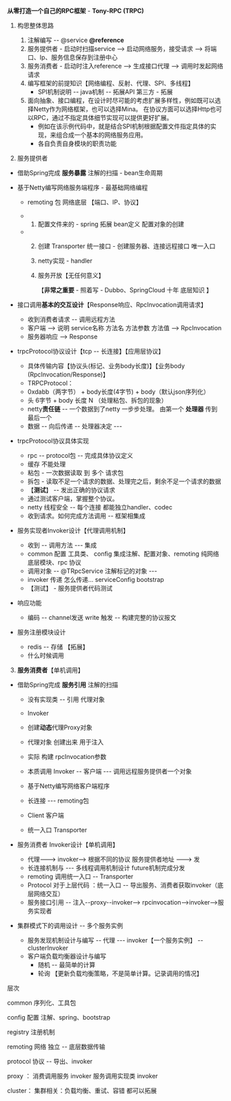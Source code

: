 **从零打造一个自己的RPC框架** - **Tony-RPC (TRPC)**



1. 构思整体思路
   1. 注解编写 -- @service **@reference**
   2. 服务提供者 - 启动时扫描service -->  启动网络服务，接受请求 --> 将端口、Ip、服务信息保存到注册中心
   3. 服务消费者 - 启动时注入reference --> 生成接口代理 --> 调用时发起网络请求 
   4. 编写框架的前提知识【网络编程、反射、代理、SPI、多线程】
      * SPI机制说明 -- java机制 -- 拓展API   第三方 - 拓展
   5. 面向抽象、接口编程，在设计时尽可能的考虑扩展多样性，例如既可以选择Netty作为网络框架，也可以选择Mina。
      在协议方面可以选择Http也可以RPC，通过不指定具体细节实现可以提供更好扩展。
      * 例如在该示例代码中，就是结合SPI机制根据配置文件指定具体的实现，来组合成一个基本的网络服务应用。
      * 各自负责自身模块的职责功能
 
2.  服务提供者

   * 借助Spring完成 **服务暴露** 注解的扫描 - bean生命周期

   * 基于Netty编写网络服务端程序 - 最基础网络编程

     * remoting 包 网络底层 【端口、IP、协议】

     * 1. 配置文件来的 - spring 拓展 bean定义 配置对象的创建

     * 2. 创建 Transporter 统一接口 - 创建服务器、连接远程接口 唯一入口

       3. netty实现 - handler

       4. 服务开放【无任何意义】

          【**非常之重要** - 照着写 - Dubbo、SpringCloud 十年 底层知识 】

   * 接口调用**基本的交互设计**【Response响应、RpcInvocation调用请求】

     *  收到消费者请求 -- 调用远程方法
     * 客户端 --> 说明  service名称 方法名 方法参数 方法值  --> RpcInvocation
     * 服务器响应 --> Response

   * trpcProtocol协议设计【tcp -- 长连接】【应用层协议】

     * 具体传输内容【协议头(标记、业务body长度)】【业务body (RpcInvocation/Response)】
     * TRPCProtocol：
     *  0xdabb（两字节） + body长度(4字节) + body（默认json序列化）
     * 头 6字节 + body 长度 N （处理粘包、拆包的现象）
     *  netty**责任链** -- 一个数据到了netty 一步步处理。 由第一个 **处理器** 传到 最后一个
       * 数据 -- 向后传递 -- 处理器决定 --- 

   * trpcProtocol协议具体实现

     * rpc -- protocol包 -- 完成具体协议定义
     * 缓存  不能处理
     * 粘包 - 一次数据读取 到 多个 请求包
     * 拆包 -  读取不足一个请求的数据、处理完之后，剩余不足一个请求的数据
     * 【**测试**】 -- 发出正确的协议请求
     * 通过测试客户端，掌握整个协议。
     * netty 线程安全 -- 每个连接 都能独立handler、codec
     * 收到请求。如何完成方法调用 -- 框架相集成

   * 服务实现者Invoker设计【代理调用机制】

     *  收到 -- 调用方法 --- 集成 
     * common 配置 工具类、 config 集成注解、配置对象、remoting 纯网络底层模块、rpc 协议
     * 调用对象 -- @TRpcService 注解标记的对象 ---  
     * invoker 传递  怎么传递... serviceConfig bootstrap
     * 【测试】 - 服务提供者代码测试

   * 响应功能

     *  编码 -- channel发送 write 触发 -- 构建完整的协议报文

   * 服务注册模块设计

     * redis -- 存储 【拓展】
     * 什么时候调用

3.  **服务消费者**【单机调用】

   * 借助Spring完成 **服务引用** 注解的扫描

     * 没有实现类 -- 引用 代理对象
     *  Invoker
     * 创建**动态**代理Proxy对象

     * 代理对象 创建出来 用于注入
     * 实际 构建 rpcInvocation参数
     *  本质调用 Invoker -- 客户端 --- 调用远程服务提供者一个对象
     * 基于Netty编写网络客户端程序

     * 长连接 --- remoting包 
     * Client 客户端
     * 统一入口 Transporter

   * 服务消费者 Invoker设计【单机调用】

     * 代理---> invoker--> 根据不同的协议 服务提供者地址 ---> 发
     * 长连接机制与 --- 多线程调用机制设计 future机制完成分发
     * remoting 调用统一入口 -- Transporter
     * Protocol 对于上层代码 ：统一入口 -- 导出服务、消费者获取invoker（底层网络交互）
     * 服务接口引用 -- 注入--proxy--invoker--> rpcinvocation-->invoker-->服务实现者

   * 集群模式下的调用设计 -- 多个服务实例

     * 服务发现机制设计与编写 -- 代理 --- invoker【一个服务实例】 -- clusterInvoker
     * 客户端负载均衡器设计与编写
       * 随机 -- 最简单的计算
       * 轮询 【更新负载均衡策略，不是简单计算。记录调用的情况】



层次

common 序列化、工具包

config 配置 注解、spring、bootstrap

registry 注册机制

remoting 网络 独立 -- 底层数据传输  

protocol 协议 -- 导出、invoker

proxy ： 消费调用服务 invoker  服务调用实现类 invoker

cluster： 集群相关：负载均衡、重试、容错 都可以拓展


